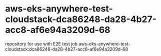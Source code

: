 # aws-eks-anywhere-test-cloudstack-dca86248-da28-4b27-acc8-af6e94a3209d-68
repository for use with E2E test job aws-eks-anywhere-test-cloudstack:dca86248-da28-4b27-acc8-af6e94a3209d-68
